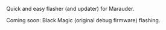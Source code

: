 Quick and easy flasher (and updater) for Marauder.

Coming soon: Black Magic (original debug firmware) flashing.
